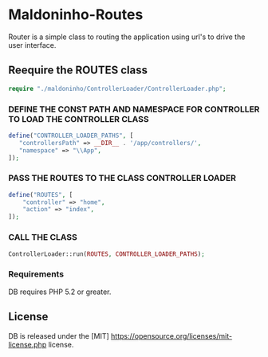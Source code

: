 # Maldoninho-Routes

Router is a simple class to routing the application using url's to drive the user interface.

## Reequire the ROUTES class

```php
require "./maldoninho/ControllerLoader/ControllerLoader.php";
```

### DEFINE THE CONST PATH AND NAMESPACE FOR CONTROLLER TO LOAD THE CONTROLLER CLASS
 
 ```php
define("CONTROLLER_LOADER_PATHS", [
    "controllersPath" => __DIR__ . '/app/controllers/',
    "namespace" => "\\App",
]);
```

### PASS THE ROUTES TO THE CLASS CONTROLLER LOADER 

```php
define("ROUTES", [
    "controller" => "home",
    "action" => "index",
]);
```

### CALL THE CLASS

```php
ControllerLoader::run(ROUTES, CONTROLLER_LOADER_PATHS);
```

### Requirements

DB requires PHP 5.2 or greater.

## License

DB is released under the [MIT] https://opensource.org/licenses/mit-license.php license.
